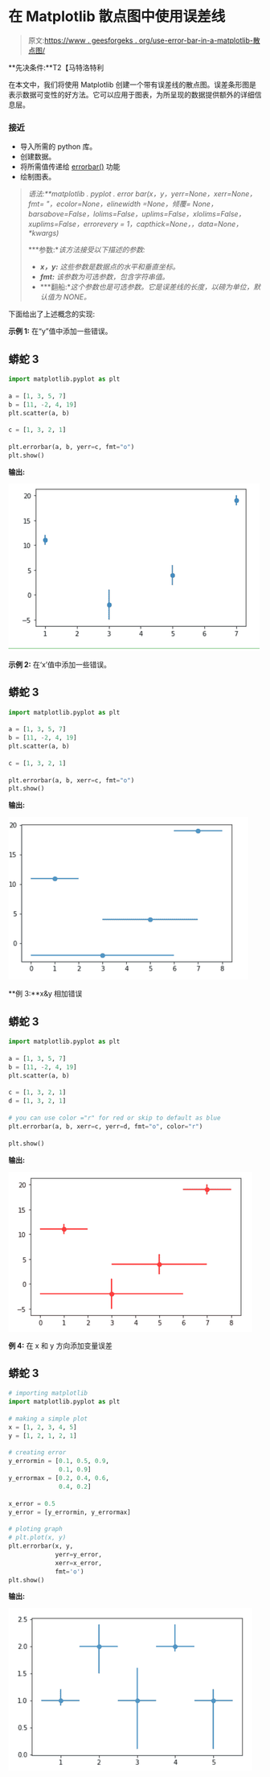 # 在 Matplotlib 散点图中使用误差线

> 原文:[https://www . geesforgeks . org/use-error-bar-in-a-matplotlib-散点图/](https://www.geeksforgeeks.org/use-error-bars-in-a-matplotlib-scatter-plot/)

**先决条件:**T2【马特洛特利

在本文中，我们将使用 Matplotlib 创建一个带有误差线的散点图。误差条形图是表示数据可变性的好方法。它可以应用于图表，为所呈现的数据提供额外的详细信息层。

### **接近**

*   导入所需的 python 库。
*   创建数据。
*   将所需值传递给 [errorbar()](https://www.geeksforgeeks.org/matplotlib-pyplot-errorbar-in-python/) 功能
*   绘制图表。

> ***语法:**matplotlib . pyplot . error bar(x，y，yerr=None，xerr=None，fmt= "，ecolor=None，elinewidth =None，倾覆= None，barsabove=False，lolims=False，uplims=False，xlolims=False，xuplims=False，errorevery = 1，capthick=None，*，data=None，*\*kwargs)*
> 
> ***参数:**该方法接受以下描述的参数:*
> 
> *   ***x，y:** 这些参数是数据点的水平和垂直坐标。*
> *   ***fmt:** 该参数为可选参数，包含字符串值。*
> *   ***翻船:**这个参数也是可选参数。它是误差线的长度，以磅为单位，默认值为 NONE。*

下面给出了上述概念的实现:

**示例 1:** 在“y”值中添加一些错误。

## 蟒蛇 3

```py
import matplotlib.pyplot as plt

a = [1, 3, 5, 7]
b = [11, -2, 4, 19]
plt.scatter(a, b)

c = [1, 3, 2, 1]

plt.errorbar(a, b, yerr=c, fmt="o")
plt.show()
```

**输出:**

![](img/13c5e52e009e25227875c77b7676765f.png)

**示例 2:** 在‘x’值中添加一些错误。

## 蟒蛇 3

```py
import matplotlib.pyplot as plt

a = [1, 3, 5, 7]
b = [11, -2, 4, 19]
plt.scatter(a, b)

c = [1, 3, 2, 1]

plt.errorbar(a, b, xerr=c, fmt="o")
plt.show()
```

**输出:**

![](img/ec8e37911e9917219c104a3ada63be9e.png)

**例 3:**x&y 相加错误

## 蟒蛇 3

```py
import matplotlib.pyplot as plt

a = [1, 3, 5, 7]
b = [11, -2, 4, 19]
plt.scatter(a, b)

c = [1, 3, 2, 1]
d = [1, 3, 2, 1]

# you can use color ="r" for red or skip to default as blue
plt.errorbar(a, b, xerr=c, yerr=d, fmt="o", color="r")

plt.show()
```

**输出:**

![](img/4f7d6ed5516d514d9b446023dd681cf8.png)

**例 4:** 在 x 和 y 方向添加变量误差

## 蟒蛇 3

```py
# importing matplotlib
import matplotlib.pyplot as plt

# making a simple plot
x = [1, 2, 3, 4, 5]
y = [1, 2, 1, 2, 1]

# creating error
y_errormin = [0.1, 0.5, 0.9,
              0.1, 0.9]
y_errormax = [0.2, 0.4, 0.6,
              0.4, 0.2]

x_error = 0.5
y_error = [y_errormin, y_errormax]

# ploting graph
# plt.plot(x, y)
plt.errorbar(x, y,
             yerr=y_error,
             xerr=x_error,
             fmt='o')  
plt.show()
```

**输出:**

![](img/fcf91642d6f38e599e76e018330033c6.png)